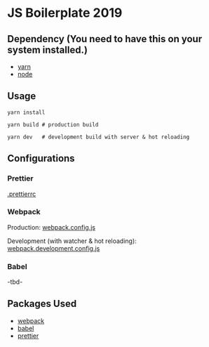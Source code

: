# JS Boilerplate 2019

## Dependency (You need to have this on your system installed.)
- [yarn](https://yarnpkg.com/lang/en/)
- [node](https://nodejs.org/en/)

## Usage

    yarn install
    
    yarn build # production build
    
    yarn dev   # development build with server & hot reloading

## Configurations

### Prettier
[.prettierrc](.prettierrc)

### Webpack
Production:
[webpack.config.js](webpack.config.js)

Development (with watcher & hot reloading):
[webpack.development.config.js](webpack.development.config.js)

### Babel
-tbd-

## Packages Used
- [webpack](https://webpack.js.org/)
- [babel](https://babeljs.io/)
- [prettier](https://prettier.io/)
